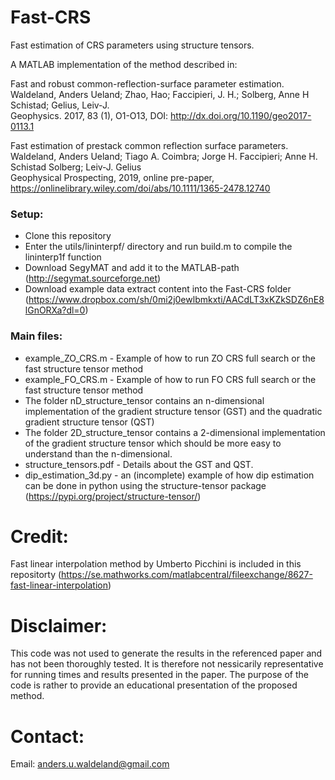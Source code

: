 # Fast-CRS
Fast estimation of CRS parameters using structure tensors. 


A MATLAB implementation of the method described in:

Fast and robust common-reflection-surface parameter estimation.<br>
Waldeland, Anders Ueland; Zhao, Hao; Faccipieri, J. H.; Solberg, Anne H Schistad; Gelius, Leiv-J.<br>
Geophysics. 2017, 83 (1), O1-O13, DOI: http://dx.doi.org/10.1190/geo2017-0113.1

Fast estimation of prestack common reflection surface parameters.<br>
Waldeland, Anders Ueland;  Tiago A. Coimbra;  Jorge H. Faccipieri;  Anne H. Schistad Solberg;  Leiv‐J. Gelius<br>
Geophysical Prospecting, 2019, online pre-paper, https://onlinelibrary.wiley.com/doi/abs/10.1111/1365-2478.12740

### Setup:
* Clone this repository
* Enter the utils/lininterpf/ directory and run build.m to compile the lininterp1f function
* Download SegyMAT and add it to the MATLAB-path (http://segymat.sourceforge.net)
* Download example data extract content into the Fast-CRS folder (https://www.dropbox.com/sh/0mi2j0ewlbmkxti/AACdLT3xKZkSDZ6nE8lGnORXa?dl=0)

### Main files:
* example_ZO_CRS.m - Example of how to run ZO CRS full search or the fast structure tensor method
* example_FO_CRS.m - Example of how to run FO CRS full search or the fast structure tensor method
* The folder nD_structure_tensor contains an n-dimensional implementation of the gradient structure tensor (GST)  and the quadratic gradient structure tensor (QST)
* The folder 2D_structure_tensor contains a 2-dimensional implementation of the gradient structure tensor which should be more easy to understand than the n-dimensional.
* structure_tensors.pdf - Details about the GST and QST.
* dip_estimation_3d.py - an (incomplete) example of how dip estimation can be done in python using the structure-tensor package (https://pypi.org/project/structure-tensor/)

# Credit:
Fast linear interpolation method by Umberto Picchini is included in this repositorty (https://se.mathworks.com/matlabcentral/fileexchange/8627-fast-linear-interpolation)

# Disclaimer:
This code was not used to generate the results in the referenced paper and has not been thoroughly tested. It is therefore not nessicarily representative for running times and results presented in the paper. The purpose of the code is rather to provide an educational presentation of the proposed method. 

# Contact:
Email: anders.u.waldeland@gmail.com
